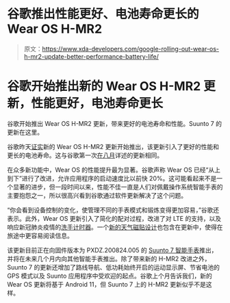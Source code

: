 # 谷歌推出性能更好、电池寿命更长的 Wear OS H-MR2

> 原文：<https://www.xda-developers.com/google-rolling-out-wear-os-h-mr2-update-better-performance-battery-life/>

# 谷歌开始推出新的 Wear OS H-MR2 更新，性能更好，电池寿命更长

谷歌开始推出 Wear OS H-MR2 更新，带来更好的电池寿命和性能。Suunto 7 的更新在这里。

谷歌昨天[证实](https://support.google.com/wearos/thread/70069141?hl=en)新的 Wear OS H-MR2 更新开始推出，该更新引入了更好的性能和更长的电池寿命。这与谷歌第一次[在八月](https://www.xda-developers.com/google-announces-wear-os-based-on-android-11-new-version-snapdragon-wear-4100-support/)详述的更新相同。

在众多新功能中，Wear OS 的性能提升最为显著。谷歌声称 Wear OS 已经“从上到下”进行了改进，允许应用程序的启动速度比以前快 20%。这可能看起来不是一个显著的进步，但一段时间以来，性能不佳一直是人们对佩戴操作系统智能手表的主要抱怨之一，所以很高兴看到谷歌通过软件更新解决了这个问题。

“你会看到设备控制的变化，使管理不同的手表模式和锻炼变得更加容易，”谷歌还表示。此外，Wear OS 更新引入了简化的配对过程，改进了对 LTE 的支持，以及响应新冠肺炎疫情的[洗手计时器](https://www.xda-developers.com/google-clock-handwashing-timer-wear-os/)。一个[新的天气磁贴设计](https://www.xda-developers.com/google-test-new-weather-tile-design-wear-os-smartwatches/)也包含在更新中，使得在旅途中更容易阅读信息。

该更新目前正在向固件版本为 PXDZ.200824.005 的 [Suunto 7 智能手表](https://www.suunto.com/Support/Software-updates/Release-notes/suunto-7-software-updates/)推出，并将在未来几个月内向其他智能手表推出。除了带来新的 H-MR2 改进之外，Suunto 7 的更新还增加了路线导航、低功耗始终开启的运动显示屏、节省电池的 GPS 模式以及 Suunto 应用程序中受欢迎的起点。谷歌上个月告诉我们，新的 Wear OS 更新将基于 Android 11，但 Suunto 7 上的 H-MR2 更新似乎不是这样。